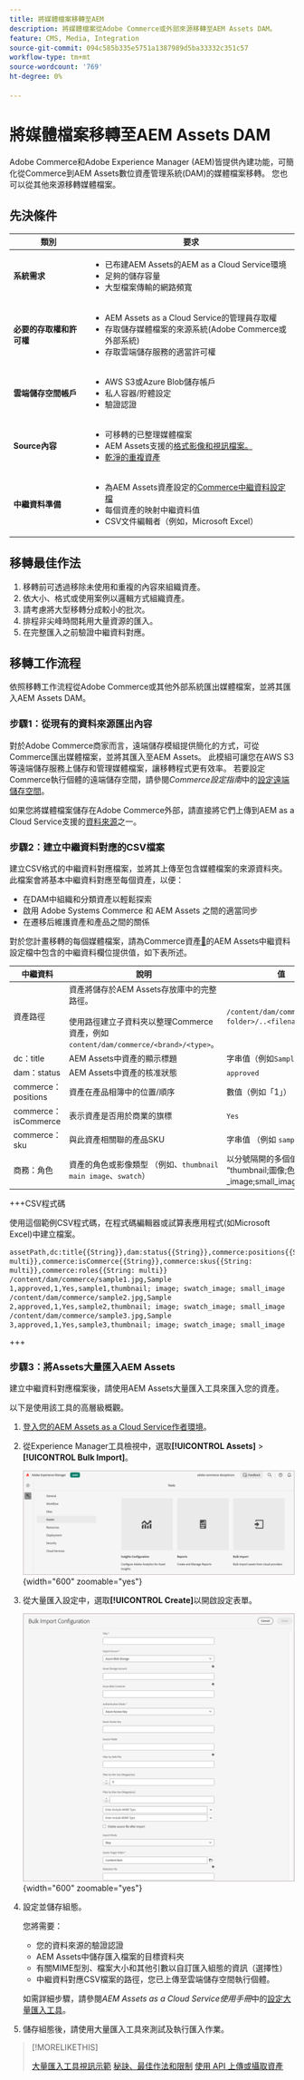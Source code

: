 ```yaml
---
title: 將媒體檔案移轉至AEM
description: 將媒體檔案從Adobe Commerce或外部來源移轉至AEM Assets DAM。
feature: CMS, Media, Integration
source-git-commit: 094c585b335e5751a1387989d5ba33332c351c57
workflow-type: tm+mt
source-wordcount: '769'
ht-degree: 0%

---
```


# 將媒體檔案移轉至AEM Assets DAM

Adobe Commerce和Adobe Experience Manager (AEM)皆提供內建功能，可簡化從Commerce到AEM Assets數位資產管理系統(DAM)的媒體檔案移轉。 您也可以從其他來源移轉媒體檔案。

## 先決條件

| 類別 | 要求 |
|----------|-------------|
| **系統需求** | <ul><li>已布建AEM Assets的AEM as a Cloud Service環境</li><li>足夠的儲存容量</li><li>大型檔案傳輸的網路頻寬</li></ul> |
| **必要的存取權和許可權** | <ul><li>AEM Assets as a Cloud Service的管理員存取權</li><li>存取儲存媒體檔案的來源系統(Adobe Commerce或外部系統)</li><li>存取雲端儲存服務的適當許可權</li></ul> |
| **雲端儲存空間帳戶** | <ul><li>AWS S3或Azure Blob儲存帳戶</li><li>私人容器/貯體設定</li><li>驗證認證</li></ul> |
| **Source內容** | <ul><li>可移轉的已整理媒體檔案</li><li>AEM Assets</a>支援的<a href="https://experienceleague.adobe.com/zh-hant/docs/experience-manager-cloud-service/content/assets/file-format-support#image-formats">格式影像和視訊檔案。</li><li>乾淨的重複資產</li></li> |
| **中繼資料準備** | <ul><li>為AEM Assets資產設定的<a href="https://experienceleague.adobe.com/zh-hant/docs/commerce-admin/content-design/aem-asset-management/getting-started/aem-assets-configure-aem">Commerce中繼資料設定檔</a></li><li>每個資產的映射中繼資料值</li><li>CSV文件編輯者（例如，Microsoft Excel）</li></ul> |

## 移轉最佳作法

1. 移轉前可透過移除未使用和重複的內容來組織資產。
1. 依大小、格式或使用案例以邏輯方式組織資產。
1. 請考慮將大型移轉分成較小的批次。
1. 排程非尖峰時間耗用大量資源的匯入。
1. 在完整匯入之前驗證中繼資料對應。

## 移轉工作流程

依照移轉工作流程從Adobe Commerce或其他外部系統匯出媒體檔案，並將其匯入AEM Assets DAM。

### 步驟1：從現有的資料來源匯出內容

對於Adobe Commerce商家而言，遠端儲存模組提供簡化的方式，可從Commerce匯出媒體檔案，並將其匯入至AEM Assets。 此模組可讓您在AWS S3等遠端儲存服務上儲存和管理媒體檔案，讓移轉程式更有效率。 若要設定Commerce執行個體的遠端儲存空間，請參閱&#x200B;*Commerce設定指南*&#x200B;中的[設定遠端儲存空間](https://experienceleague.adobe.com/zh-hant/docs/commerce-operations/configuration-guide/storage/remote-storage/remote-storage-aws-s3)。

如果您將媒體檔案儲存在Adobe Commerce外部，請直接將它們上傳到AEM as a Cloud Service支援的[資料來源](https://experienceleague.adobe.com/zh-hant/docs/experience-manager-cloud-service/content/assets/assets-view/bulk-import-assets-view#prerequisites)之一。

### 步驟2：建立中繼資料對應的CSV檔案

建立CSV格式的中繼資料對應檔案，並將其上傳至包含媒體檔案的來源資料夾。 此檔案會將基本中繼資料對應至每個資產，以便：

- 在DAM中組織和分類資產以輕鬆探索
- 啟用 Adobe Systems Commerce 和 AEM Assets 之間的適當同步
- 在遷移后維護資產和產品之間的關係

對於您計畫移轉的每個媒體檔案，請為Commerce資產[&#128279;](aem-assets-configure-aem.md)的AEM Assets中繼資料設定檔中包含的中繼資料欄位提供值，如下表所述。

| 中繼資料 | 說明 | 值 |
|-------|-------------|--------|
| 資產路徑 | 資產將儲存於AEM Assets存放庫中的完整路徑。<br><br>使用路徑建立子資料夾以整理Commerce資產，例如`content/dam/commerce/<brand>/<type>`。 | `/content/dam/commerce/<sub-folder>/..<filename>` |
| dc：title | AEM Assets中資產的顯示標題 | 字串值（例如`Sample 1`） |
| dam：status | AEM Assets中資產的核准狀態 | `approved` |
| commerce：positions | 資產在產品相簿中的位置/順序 | 數值（例如「1」） |
| commerce：isCommerce | 表示資產是否用於商業的旗標 | `Yes` |
| commerce：sku | 與此資產相關聯的產品SKU | 字串值 （例如 `sample1`） |
| 商務：角色 | 資產的角色或影像類型 （例如、`thumbnail` `main image`、`swatch`） | 以分號隔開的多個值 （例如 “thumbnail;圖像;色票_image;small_image”） |

+++CSV程式碼

使用這個範例CSV程式碼，在程式碼編輯器或試算表應用程式(如Microsoft Excel)中建立檔案。

```csv
assetPath,dc:title{{String}},dam:status{{String}},commerce:positions{{String: multi}},commerce:isCommerce{{String}},commerce:skus{{String: multi}},commerce:roles{{String: multi}}
/content/dam/commerce/sample1.jpg,Sample 1,approved,1,Yes,sample1,thumbnail; image; swatch_image; small_image
/content/dam/commerce/sample2.jpg,Sample 2,approved,1,Yes,sample2,thumbnail; image; swatch_image; small_image
/content/dam/commerce/sample3.jpg,Sample 3,approved,1,Yes,sample3,thumbnail; image; swatch_image; small_image
```

+++

### 步驟3：將Assets大量匯入AEM Assets

建立中繼資料對應檔案後，請使用AEM Assets大量匯入工具來匯入您的資產。

以下是使用該工具的高層級概觀。

1. [登入您的AEM Assets as a Cloud Service作者環境](https://experienceleague.adobe.com/zh-hant/docs/experience-manager-cloud-service/content/onboarding/journey/aem-users#login-aem)。

1. 從Experience Manager工具檢視中，選取&#x200B;**[!UICONTROL Assets]** > **[!UICONTROL Bulk Import]**。

   ![AEM Assets製作](./assets/aem-assets-bulk-import-selection.png){width="600" zoomable="yes"}

1. 從大量匯入設定中，選取&#x200B;**[!UICONTROL Create]**&#x200B;以開啟設定表單。

   ![AEM Assets製作](./assets/aem-assets-bulk-import-configuration.png){width="600" zoomable="yes"}

1. 設定並儲存組態。

   您將需要：

   - 您的資料來源的驗證認證
   - AEM Assets中儲存匯入檔案的目標資料夾
   - 有關MIME型別、檔案大小和其他引數以自訂匯入組態的資訊（選擇性）
   - 中繼資料對應CSV檔案的路徑，您已上傳至雲端儲存空間執行個體。

   如需詳細步驟，請參閱&#x200B;*AEM Assets as a Cloud Service使用手冊*&#x200B;中的[設定大量匯入工具](https://experienceleague.adobe.com/zh-hant/docs/experience-manager-cloud-service/content/assets/manage/add-assets#configure-bulk-ingestor-tool)。

1. 儲存組態後，請使用大量匯入工具來測試及執行匯入作業。

>[!MORELIKETHIS]
>
>[大量匯入工具視訊示範](https://experienceleague.adobe.com/zh-hant/docs/experience-manager-cloud-service/content/assets/manage/add-assets#asset-bulk-ingestor)
>[秘訣、最佳作法和限制](https://experienceleague.adobe.com/zh-hant/docs/experience-manager-cloud-service/content/assets/manage/add-assets#tips-limitations)
>[使用 API 上傳或攝取資產](https://experienceleague.adobe.com/zh-hant/docs/experience-manager-cloud-service/content/assets/admin/developer-reference-material-apis#asset-upload)

